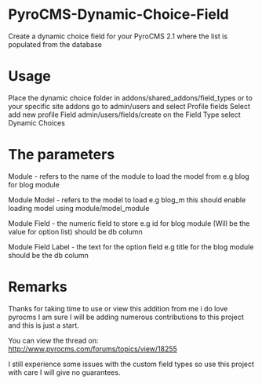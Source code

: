PyroCMS-Dynamic-Choice-Field
============================

Create a dynamic choice field for your PyroCMS 2.1 where the list is populated from the database

Usage
=====

Place the dynamic choice folder in addons/shared_addons/field_types or to your specific site addons
go to admin/users and select Profile fields
Select add new profile Field admin/users/fields/create
on the Field Type select Dynamic Choices

The parameters
==============
Module - refers to the name of the module to load the model from e.g blog for blog module

Module Model  - refers to the model to load e.g blog_m this should enable loading model using module/model_module

Module Field - the numeric field to store e.g id for blog module (Will be the value for option list) should be db column

Module Field Label - the text for the option field e.g title for the blog module should be the db column 

Remarks
=======

Thanks for taking time to use or view this addition from me i do love pyrocms I am sure I will be adding numerous
contributions to this project and this is just a start.

You can view the thread on: http://www.pyrocms.com/forums/topics/view/18255

I still experience some issues with the custom field types so use this project with care I will give no guarantees.
